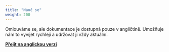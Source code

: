 ```yaml
---
title: "Nauč se"
weight: 200
---
```


Omlouváme se, ale dokumentace je dostupná pouze v angličtině. Umožňuje nám to vyvíjet rychleji a udržovat ji vždy aktuální.

[**Přejít na anglickou verzi**](/doc/)
